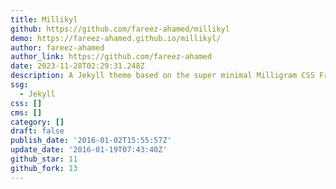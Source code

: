 ```yaml
---
title: Millikyl
github: https://github.com/fareez-ahamed/millikyl
demo: https://fareez-ahamed.github.io/millikyl/
author: fareez-ahamed
author_link: https://github.com/fareez-ahamed
date: 2023-11-28T02:29:31.248Z
description: A Jekyll theme based on the super minimal Milligram CSS Framework
ssg:
  - Jekyll
css: []
cms: []
category: []
draft: false
publish_date: '2016-01-02T15:55:57Z'
update_date: '2016-01-19T07:43:40Z'
github_star: 11
github_fork: 13
---
```

